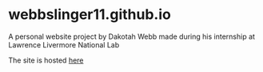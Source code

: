 # webbslinger11.github.io
A personal website project by Dakotah Webb made during his internship at Lawrence Livermore National Lab

The site is hosted [here](webbslinger11.github.io)
